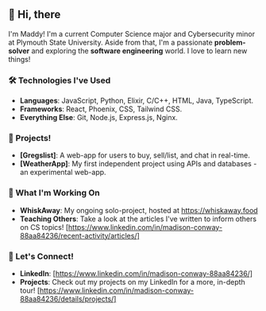 ## 👋 Hi, there 
I'm Maddy! I'm a current Computer Science major and Cybersecurity minor at Plymouth State University. Aside from that, I'm a passionate **problem-solver** and exploring the **software engineering** world. I love to learn new things!

### 🛠️ Technologies I've Used
- **Languages**: JavaScript, Python, Elixir, C/C++, HTML, Java, TypeScript. 
- **Frameworks**: React, Phoenix, CSS, Tailwind CSS.
- **Everything Else**: Git, Node.js, Express.js, Nginx.

### 🌟 Projects!
- **[Gregslist]**: A web-app for users to buy, sell/list, and chat in real-time.
- **[WeatherApp]**: My first independent project using APIs and databases - an experimental web-app.

### 🔭 What I'm Working On
- **WhiskAway**: My ongoing solo-project, hosted at https://whiskaway.food
- **Teaching Others**:
    Take a look at the articles I've written to inform others on CS topics!
    [https://www.linkedin.com/in/madison-conway-88aa84236/recent-activity/articles/]

### 💬 Let's Connect!
- **LinkedIn**: [https://www.linkedin.com/in/madison-conway-88aa84236/]
- **Projects**: Check out my projects on my LinkedIn for a more, in-depth tour!
     [https://www.linkedin.com/in/madison-conway-88aa84236/details/projects/]


<!--
**maaaddy/maaaddy** is a ✨ _special_ ✨ repository because its `README.md` (this file) appears on your GitHub profile.

Here are some ideas to get you started:

- 🔭 I’m currently working on ...
- 🌱 I’m currently learning ...
- 👯 I’m looking to collaborate on ...
- 🤔 I’m looking for help with ...
- 💬 Ask me about ...
- 📫 How to reach me: ...
- 😄 Pronouns: ...
- ⚡ Fun fact: ...
-->
